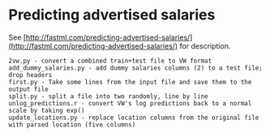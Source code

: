 Predicting advertised salaries
==============================

See [http://fastml.com/predicting-advertised-salaries/](http://fastml.com/predicting-advertised-salaries/) for description.

	2vw.py - convert a combined train+test file to VW format
	add_dummy_salaries.py - add dummy salaries columns (2) to a test file; drop headers
	first.py - Take some lines from the input file and save them to the output file
	split.py - split a file into two randomly, line by line
	unlog_predictions.r - convert VW's log predictions back to a normal scale by taking exp()
	update_locations.py - replace location columns from the original file with parsed location (five columns)
